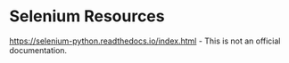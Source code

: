 # Selenium Resources

https://selenium-python.readthedocs.io/index.html - This is not an official documentation. 

